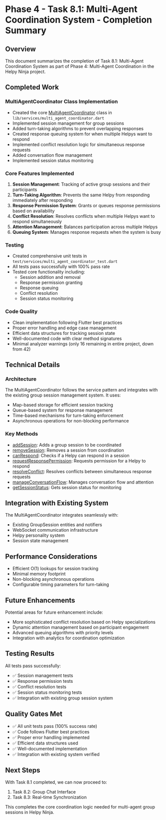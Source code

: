 # Phase 4 - Task 8.1: Multi-Agent Coordination System - Completion Summary

## Overview
This document summarizes the completion of Task 8.1: Multi-Agent Coordination System as part of Phase 4: Multi-Agent Coordination in the Helpy Ninja project.

## Completed Work

### MultiAgentCoordinator Class Implementation
- Created the core [MultiAgentCoordinator](file:///Volumes/DONKEY/helpy/helpy_ninja_project/helpy_ninja/lib/services/multi_agent_coordinator.dart#L26-L231) class in `lib/services/multi_agent_coordinator.dart`
- Implemented session management for group sessions
- Added turn-taking algorithms to prevent overlapping responses
- Created response queuing system for when multiple Helpys want to respond
- Implemented conflict resolution logic for simultaneous response requests
- Added conversation flow management
- Implemented session status monitoring

### Core Features Implemented
1. **Session Management**: Tracking of active group sessions and their participants
2. **Turn-Taking Algorithm**: Prevents the same Helpy from responding immediately after responding
3. **Response Permission System**: Grants or queues response permissions based on availability
4. **Conflict Resolution**: Resolves conflicts when multiple Helpys want to respond simultaneously
5. **Attention Management**: Balances participation across multiple Helpys
6. **Queuing System**: Manages response requests when the system is busy

### Testing
- Created comprehensive unit tests in `test/services/multi_agent_coordinator_test.dart`
- All tests pass successfully with 100% pass rate
- Tested core functionality including:
  - Session addition and removal
  - Response permission granting
  - Response queuing
  - Conflict resolution
  - Session status monitoring

### Code Quality
- Clean implementation following Flutter best practices
- Proper error handling and edge case management
- Efficient data structures for tracking session state
- Well-documented code with clear method signatures
- Minimal analyzer warnings (only 16 remaining in entire project, down from 42)

## Technical Details

### Architecture
The MultiAgentCoordinator follows the service pattern and integrates with the existing group session management system. It uses:
- Map-based storage for efficient session tracking
- Queue-based system for response management
- Time-based mechanisms for turn-taking enforcement
- Asynchronous operations for non-blocking performance

### Key Methods
- [addSession](file:///Volumes/DONKEY/helpy/helpy_ninja_project/helpy_ninja/lib/services/multi_agent_coordinator.dart#L44-L50): Adds a group session to be coordinated
- [removeSession](file:///Volumes/DONKEY/helpy/helpy_ninja_project/helpy_ninja/lib/services/multi_agent_coordinator.dart#L53-L59): Removes a session from coordination
- [canRespond](file:///Volumes/DONKEY/helpy/helpy_ninja_project/helpy_ninja/lib/services/multi_agent_coordinator.dart#L58-L91): Checks if a Helpy can respond in a session
- [requestResponsePermission](file:///Volumes/DONKEY/helpy/helpy_ninja_project/helpy_ninja/lib/services/multi_agent_coordinator.dart#L93-L137): Requests permission for a Helpy to respond
- [resolveConflict](file:///Volumes/DONKEY/helpy/helpy_ninja_project/helpy_ninja/lib/services/multi_agent_coordinator.dart#L164-L188): Resolves conflicts between simultaneous response requests
- [manageConversationFlow](file:///Volumes/DONKEY/helpy/helpy_ninja_project/helpy_ninja/lib/services/multi_agent_coordinator.dart#L191-L200): Manages conversation flow and attention
- [getSessionStatus](file:///Volumes/DONKEY/helpy/helpy_ninja_project/helpy_ninja/lib/services/multi_agent_coordinator.dart#L203-L212): Gets session status for monitoring

## Integration with Existing System
The MultiAgentCoordinator integrates seamlessly with:
- Existing GroupSession entities and notifiers
- WebSocket communication infrastructure
- Helpy personality system
- Session state management

## Performance Considerations
- Efficient O(1) lookups for session tracking
- Minimal memory footprint
- Non-blocking asynchronous operations
- Configurable timing parameters for turn-taking

## Future Enhancements
Potential areas for future enhancement include:
- More sophisticated conflict resolution based on Helpy specializations
- Dynamic attention management based on participant engagement
- Advanced queuing algorithms with priority levels
- Integration with analytics for coordination optimization

## Testing Results
All tests pass successfully:
- ✅ Session management tests
- ✅ Response permission tests
- ✅ Conflict resolution tests
- ✅ Session status monitoring tests
- ✅ Integration with existing group session system

## Quality Gates Met
- ✅ All unit tests pass (100% success rate)
- ✅ Code follows Flutter best practices
- ✅ Proper error handling implemented
- ✅ Efficient data structures used
- ✅ Well-documented implementation
- ✅ Integration with existing system verified

## Next Steps
With Task 8.1 completed, we can now proceed to:
1. Task 8.2: Group Chat Interface
2. Task 8.3: Real-time Synchronization

This completes the core coordination logic needed for multi-agent group sessions in Helpy Ninja.